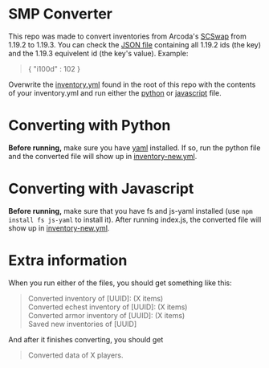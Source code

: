 # SMP Converter
This repo was made to convert inventories from Arcoda's [SCSwap](https://github.com/Arcoda/SCSwap) from 1.19.2 to 1.19.3. You can check the [JSON file](/ids.json) containing all 1.19.2 ids (the key) and the 1.19.3 equivelent id (the key's value). Example:
> { "i100d" : 102 }

Overwrite the [inventory.yml](/inventory.yml) found in the root of this repo with the contents of your inventory.yml and run either the [python](/index.py) or [javascript](/index.js) file.

# Converting with Python
<b>Before running,</b> make sure you have [yaml](https://pyyaml.org/) installed. If so, run the python file and the converted file will show up in [inventory-new.yml](inventory-new.yml).

# Converting with Javascript
<b>Before running,</b> make sure that you have fs and js-yaml installed (use `npm install fs js-yaml` to install it).
After running index.js, the converted file will show up in [inventory-new.yml](inventory-new.yml).

# Extra information
When you run either of the files, you should get something like this:
> Converted inventory of [UUID]: (X items) <br />
> Converted echest inventory of [UUID]: (X items) <br />
> Converted armor inventory of [UUID]: (X items) <br />
> Saved new inventories of [UUID] <br />

And after it finishes converting, you should get
> Converted data of X players. <br />
